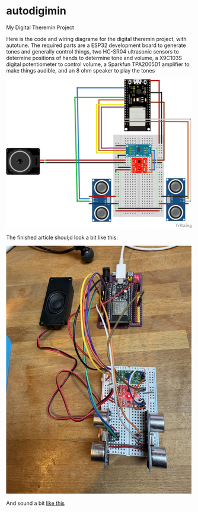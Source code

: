 # autodigimin
My Digital Theremin Project

Here is the code and wiring diagrame for the digital theremin project, with autotune.  The required parts are a ESP32 development board to generate tones and generally control things, two HC-SR04 ultrasonic sensors to determine positions of hands to determine tone and volume, a X9C103S digital potentiometer to control volume, a Sparkfun TPA2005D1 amplifier to make things audible, and an 8 ohm speaker to play the tones

<img src="autodigimin_bb.png" alt="Wiring Diagram" width="500">

The finished article shoul;d look a bit like this:

<img src="IMG_1184.JPG" alt="Photo of the finished product" width="500">

And sound a bit <A href="IMG_1182%201.mov">like this</a>
